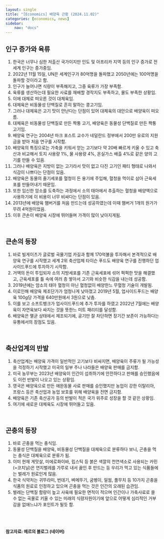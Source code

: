 ```yaml
---
layout: single
title: "[Economics] 배양육 근황 (2024.11.02)"
categories: [economics, news]
sidebar:
    nav: "docs"
---
```


## 인구 증가와 육류
1. 한국은 너무나 심한 저출산 국가이지만 인도 및 아프리카 지역 등의 인구 증가로 전 세계 인구는 증가중임.
1. 2022년 11월 15일, UN은 세계인구가 80억명을 돌파했고 2050년에는 100억명을 돌파할 것이라고 함.
1. 인구가 늘어나면 식량이 부족해지고, 그중 육류가 가장 부족함.
1. 육류를 생산하는데 필요한 사료를 재배할 경작지도 부족하고, 물도 부족한 상황임.
1. 이에 대체로 떠오른 것이 대체육임.
1. 대체육은 비동물성 단백질로 흔히 말하는 콩고기임.
1. 그러나 대체육은 고기 맛이 안난다는 단점이 있어 대체육의 대안으로 배양육이 떠오름.
1. 대체육은 비동물성 단백질로 만든 짝퉁 고기, 배양육은 동물성 단백질로 만든 짝퉁 고기임.
1. 배양육 연구는 2004년 마크 포스트 교수가 네덜란드 정부에서 200만 유로의 지원금을 받아 처음 연구를 시작함.
1. 배양육의 특징으로는 가축을 키워서 얻는 고기보다 약 20배 빠르게 키울 수 있고 축산과 비교해서 토지 사용량 1%, 물 사용량 4%, 온실가스 배출 4%로 같은 양의 고기를 만들 수 있음.
1. 그러나 배양육은 지방이 없는 고기라서 맛이 없고 다진 고기인 패티 형태로 나와서 식감이 나쁘다는 단점이 있음.
1. 배양육은 동물의 줄기세포를 혈청이 든 용기에 주입해, 혈청을 먹이로 삼아 근육세포를 만들어내기 때문임.
1. 또한 임신한 암소를 도축하는 과정에서 소의 태아에서 추출하는 혈청을 배양액으로 사용하기에 이 비용이 너무 비싸다는 단점이 있음.
1. 2013년에 배양육 햄버거를 처음 만드는데 성공하였는데 이때 햄버거 1개의 원가가 무려 4억원이었음.
1. 이후 큰손이 배양육 시장에 뛰어들며 가격이 많이 낮아지게됨.

<br/>

## 큰손의 등장
1. 바로 빌게이츠가 글로벌 곡물기업 카길과 함께 170억불을 투자해서 본격적으로 배양육 연구를 시작했고 세계 2위 축산업체 타이슨 푸드도 배양육 연구를 진행하던 업사이드푸드에 투자하기 시작함.
1. 거액의 돈이 투입되자 소의 지방세포를 기존 근육세포에 섞어 퍽퍽한 맛을 해결했고, 근육세포를 틀 속에 여러 층 쌓아서 고기와 비슷한 식감을 내는데 성공함.
1. 2019년에는 암소의 태아 혈청이 아닌 혈청없이 배양한느 무혈청 기술이 개발됨.
1. 이로인해 배양육 제조단가가 엄청나게 낮아졌고 2019년 5월, 업사이드푸드는 배양육 100g당 가격을 640만원에서 3원으로 낮춤.
1. 이를 보고 소프트뱅크가 업사이드푸드에 추가 투자를 하였고 2022년 7월에는 배양육이 자연육보다 싸지는 것을 뜻한느 미트 패리티를 달성함.
1. 배양육은 멸균 상태에서 제조되기에, 공기만 잘 차단하면 장기간 보존이 가능하다는 유통에서의 장점도 있음.

<br/>

## 축산업계의 반발
1. 축산업계는 배양육 가격이 일반적인 고기보다 비싸지면, 배양육이 주류가 될 가능성을 걱정하기 시작했고 미국의 일부 주나 나라들은 배양육 판매를 금지함.
1. 미국 농무부는 2023년 배양육이 인간이 섭취하기에 안전하다고 판매를 승인했음에도 이런 반발이 나오고 있는 상황임.
1. 영국은 배양육으로 만든 애완동물 사료 판매를 승인했지만 농업이 강한 이탈리아, 프랑스 등은 축산업과 농업 보호를 위해 배양육을 전면 금지함.
1. 배양육은 기존 축산공가 등의 반발이 적은 국가 위주로 성장을 할 것 같은 상황임.
1. 여기에 새로운 대체육도 시장에 뛰어들고 있음.

<br/>

## 곤충의 등장
1. 바로 곤충을 먹는 충식임.
1. 동물성 단백질을 배양육, 비동물성 단백질을 대체육으로 분류하다 보니, 곤충을 먹는 충식은 대체육으로 분류가 됨.
1. 이미 현재 게맛살, 미에로화이바, 립스틱 등 붉은 색깔의 천연색소로 사용되는 카민(=코치닐)은 연지벌레를 가루로 내서 끓인 후 만드는 등 우리가 먹고 있는 식품들에는 벌레가 원료인게 많음.
1. 한국 식약처는 귀뚜라미, 번데기, 벼메뚜기, 굼벵이, 밀웜, 풀무치 등 10가지 곤충을 식품의 원료로 인정하고 있으며 곤충을 먹는 것은 인간의 오래된 습관임.
1. 벌레는 단백질 함량이 높고 사육에 필요한 면적이 적으며 인간이나 가축사료로 쓸 수 없는 곡물로 키울 수 있는 미래의 식량자원이기에 앞으로 어떻게 심리적인 거부감을 없애느냐가 포인트가 될듯 함.


<br/>
<br/>

#### 참고자료: 메르의 블로그 (네이버) 